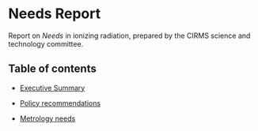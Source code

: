 # Needs Report

Report on _Needs_ in ionizing radiation, prepared by the CIRMS science and technology committee.

## Table of contents

- [Executive Summary](executive-summary/executive-summary.md)

- [Policy recommendations](policy-recommendations/policy-recommendations.md)

- [Metrology needs](metrology-needs/metrology-needs.md)
